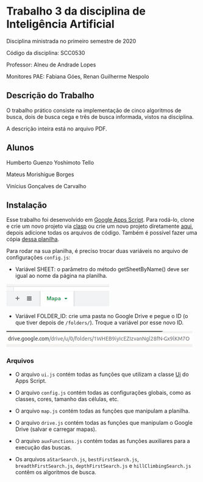 # Trabalho 3 da disciplina de Inteligência Artificial

Disciplina ministrada no primeiro semestre de 2020

Código da disciplina: SCC0530

Professor: Alneu de Andrade Lopes

Monitores PAE: Fabiana Góes, Renan Guilherme Nespolo

## Descrição do Trabalho

O trabalho prático consiste na implementação de cinco algoritmos de busca, dois de busca cega e três de busca informada, vistos na disciplina.

A descrição inteira está no arquivo PDF.

## Alunos

Humberto Guenzo Yoshimoto Tello

Mateus Morishigue Borges

Vinícius Gonçalves de Carvalho

## Instalação

Esse trabalho foi desenvolvido em [Google Apps Script](https://developers.google.com/apps-script/reference/). Para rodá-lo, clone e crie um novo projeto via [clasp](https://github.com/google/clasp/) ou crie um novo projeto diretamente [aqui](https://script.google.com/home/), depois adicione todas os arquivos de código.
Também é possível fazer uma cópia [dessa planilha](https://docs.google.com/spreadsheets/d/1yjOf1Iz7ZzIPLpFNHa4MslypJZYrVNXf0gSK9QA90Go/edit?usp=sharing).

Para rodar na sua planilha, é preciso trocar duas variáveis no arquivo de configurações `config.js`:

* Variável SHEET: o parâmetro do método getSheetByName() deve ser igual ao nome da página na planilha.

![Sheet](sheet_example.jpeg)

* Variável FOLDER_ID: crie uma pasta no Google Drive e pegue o ID (o que tiver depois de `/folders/`). Troque a variável por esse novo ID.

![FolderID](drive_folder_example.jpeg)

### Arquivos

* O arquivo `ui.js` contém todas as funções que utilizam a classe [Ui](https://developers.google.com/apps-script/reference/base/ui) do Apps Script.

* O arquivo `config.js` contém todas as configurações globais, como as classes, cores, tamanho das células, etc.

* O arquivo `map.js` contém todas as funções que manipulam a planilha.

* O arquivo `drive.js` contém todas as funções que manipulam o Google Drive (salvar e carregar mapas).

* O arquivo `auxFunctions.js` contém todas as funções auxiliares para a execução das buscas.

* Os arquivos `aStarSearch.js`, `bestFirstSearch.js`, `breadthFirstSearch.js`, `depthFirstSearch.js` e `hillClimbingSearch.js` contêm os algoritmos de busca.


